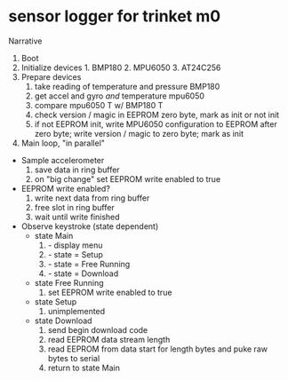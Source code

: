 # sensor logger for trinket m0

Narrative
1. Boot
  1. Initialize devices
    1. BMP180
    2. MPU6050
	3. AT24C256
 2. Prepare devices
    1. take reading of temperature and pressure BMP180
	2. get accel and gyro *and* temperature mpu6050
	3. compare mpu6050 T w/ BMP180 T
	4. check version / magic in EEPROM zero byte, mark as init or not init
	5. if not EEPROM init, write MPU6050 configuration to EEPROM after zero byte; write version / magic to zero byte; mark as init
2. Main loop, "in parallel"
  * Sample accelerometer
    1. save data in ring buffer
	2. on "big change" set EEPROM write enabled to true
  * EEPROM write enabled? 
  	1. write next data from ring buffer
  	2. free slot in ring buffer
  	3. wait until write finished
  * Observe keystroke (state dependent)
  	* state Main
		1. <enter> - display menu
		2. <c> - state = Setup
		3. <f> - state = Free Running
		4. <d> - state = Download
  	* state Free Running
		1. set EEPROM write enabled to true
  	* state Setup
		1. unimplemented
  	* state Download
		1. send begin download code
		2. read EEPROM data stream length
		3. read EEPROM from data start for length bytes and puke raw bytes to serial
		4. return to state Main
